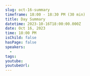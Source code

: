 ```yaml
---
slug: oct-16-summary
timeframe: 18:00 - 18:30 PM (30 min)
title: Day Summary
datetime: 2023-10-16T18:00:00.000Z
date: Oct 16, 2023
time: 18:00 PM
isChild: false
hasPage: false
speakers:
  -
tags:
youtube:
youtubeUrl:
---
```

